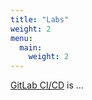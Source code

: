 ```yaml
---
title: "Labs"
weight: 2
menu:
  main:
    weight: 2
---
```


[GitLab CI/CD](https://docs.gitlab.com/ee/ci/) is ...
